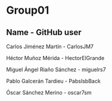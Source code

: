 # Group01
## Name - GitHub user

Carlos Jiménez Martín - CarlosJM7

Héctor Muñoz Mérida - HectorElGrande

Miguel Ángel Riaño Sánchez - miguelrs7

Pablo Galcerán Tardieu - PabsIsbBack

Óscar Sánchez Merino - oscar7sm